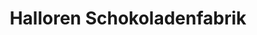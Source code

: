 ---
title: "Halloren Schokoladenfabrik"
url: /dresden/halloren-schokoladenfabrik/
shop: Süßwaren
---